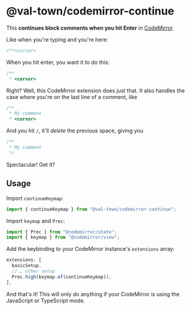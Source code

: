# @val-town/codemirror-continue

This **continues block comments when you
hit Enter** in [CodeMirror](https://codemirror.net/).

Like when you're typing and you're here:

```ts
/**<cursor>
```

When you hit enter, you want it to do this:

```ts
/**
 * <cursor>
```

Right? Well, this CodeMirror extension does just that. It
also handles the case where you're on the last line of a
comment, like

```ts
/**
 * My comment
 * <cursor>
```

And you hit `/`, it'll _delete_ the previous space, giving you

```ts
/**
 * My comment
 */
```

Spectacular! Get it?

## Usage

Import `continueKeymap`:

```ts
import { continueKeymap } from "@val-town/codemirror-continue";
```

Import `keymap` and `Prec`:

```ts
import { Prec } from "@codemirror/state";
import { keymap } from "@codemirror/view";
```

Add the keybinding to your CodeMirror instance's `extensions` array:

```ts
extensions: [
  basicSetup,
  // … other setup
  Prec.high(keymap.of(continueKeymap)),
],
```

And that's it! This will only do anything if your CodeMirror
is using the JavaScript or TypeScript mode.
